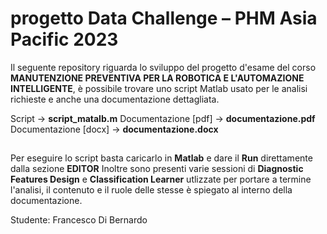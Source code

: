 # progetto Data Challenge – PHM Asia Pacific 2023
Il seguente repository riguarda lo sviluppo del progetto d'esame del corso **MANUTENZIONE PREVENTIVA PER LA ROBOTICA E L'AUTOMAZIONE INTELLIGENTE**, è possibile trovare uno script Matlab usato per le analisi richieste e anche una documentazione dettagliata.

Script -> **script_matalb.m**
Documentazione [pdf] -> **documentazione.pdf**
Documentazione [docx] -> **documentazione.docx**
## 
Per eseguire lo script basta caricarlo in **Matlab** e dare il **Run** direttamente dalla sezione **EDITOR**
Inoltre sono presenti varie sessioni di **Diagnostic Features Design** e **Classification Learner** utlizzate per portare a termine l'analisi, il contenuto e il ruole delle stesse è spiegato al interno della documentazione.

Studente: Francesco Di Bernardo